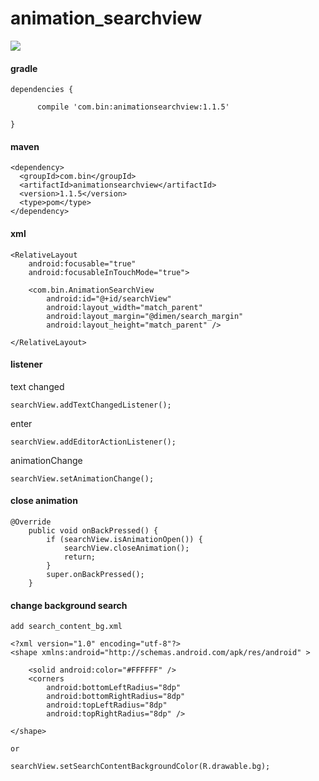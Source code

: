 # animation_searchview

![](https://github.com/tengbinlive/mtestproject/blob/master/images/demo.gif) 

#### gradle

    dependencies {

          compile 'com.bin:animationsearchview:1.1.5'

    }

#### maven

    <dependency>
      <groupId>com.bin</groupId>
      <artifactId>animationsearchview</artifactId>
      <version>1.1.5</version>
      <type>pom</type>
    </dependency>

#### xml

    <RelativeLayout
        android:focusable="true"
        android:focusableInTouchMode="true">

        <com.bin.AnimationSearchView
            android:id="@+id/searchView"
            android:layout_width="match_parent"
            android:layout_margin="@dimen/search_margin"
            android:layout_height="match_parent" />
            
    </RelativeLayout>


#### listener

text changed

    searchView.addTextChangedListener();
            
enter
    
    searchView.addEditorActionListener();

animationChange

    searchView.setAnimationChange();

#### close animation

    @Override
        public void onBackPressed() {
            if (searchView.isAnimationOpen()) {
                searchView.closeAnimation();
                return;
            }
            super.onBackPressed();
        }
        
#### change background search

    add search_content_bg.xml
    
    <?xml version="1.0" encoding="utf-8"?>
    <shape xmlns:android="http://schemas.android.com/apk/res/android" >
    
        <solid android:color="#FFFFFF" />
        <corners
            android:bottomLeftRadius="8dp"
            android:bottomRightRadius="8dp"
            android:topLeftRadius="8dp"
            android:topRightRadius="8dp" />
    
    </shape>
    
    or
    
    searchView.setSearchContentBackgroundColor(R.drawable.bg);

